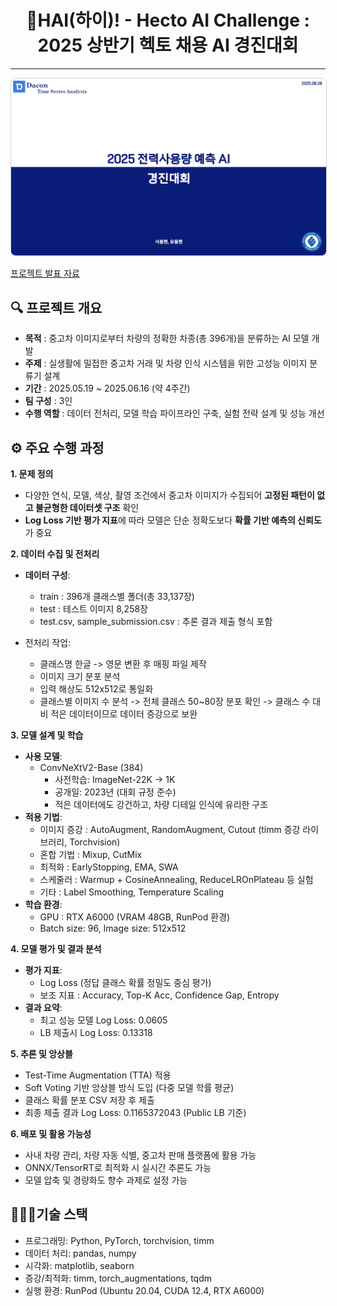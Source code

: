 <h1 style="text-align: center;">🚗HAI(하이)! - Hecto AI Challenge : 2025 상반기 헥토 채용 AI 경진대회</h1>
<hr>
<p style="text-align: center;">
    <a href="https://github.com/donghyun0518/dacon-power-consumption-xgboost-catboost-lightgbm/blob/main/%EC%A0%84%EB%A0%A5%20(1).pdf" target="_blank">
        <img src="https://github.com/donghyun0518/dacon-power-consumption-xgboost-catboost-lightgbm/blob/main/power_consuption_main.png" alt="Project Cover" style="width: 1000px; border: 1px solid #c9d1d9; border-radius: 8px;">
    </a>
</p>

[프로젝트 발표 자료](https://github.com/donghyun0518/dacon-power-consumption-xgboost-catboost-lightgbm/blob/main/%EC%A0%84%EB%A0%A5%20(1).pdf)

## 🔍 프로젝트 개요
- **목적** : 중고차 이미지로부터 차량의 정확한 차종(총 396개)을 분류하는 AI 모델 개발
- **주제** : 실생활에 밀접한 중고차 거래 및 차량 인식 시스템을 위한 고성능 이미지 분류기 설계
- **기간** : 2025.05.19 ~ 2025.06.16 (약 4주간)
- **팀 구성** : 3인
- **수행 역할** : 데이터 전처리, 모델 학습 파이프라인 구축, 실험 전략 설계 및 성능 개선

## ⚙️ 주요 수행 과정
**1. **문제 정의****
   - 다양한 연식, 모델, 색상, 촬영 조건에서 중고차 이미지가 수집되어 **고정된 패턴이 없고 불균형한 데이터셋 구조** 확인
   - **Log Loss 기반 평가 지표**에 따라 모델은 단순 정확도보다 **확률 기반 예측의 신뢰도**가 중요

**2. **데이터 수집 및 전처리****
   - **데이터 구성**:
     - train : 396개 클래스별 폴더(총 33,137장)
     - test : 테스트 이미지 8,258장
     - test.csv, sample_submission.csv : 추론 결과 제출 형식 포함

   - 전처리 작업:
     - 클래스명 한글 -> 영문 변환 후 매핑 파일 제작
     - 이미지 크기 분포 분석
     - 입력 해상도 512x512로 통일화
     - 클래스별 이미지 수 분석 -> 전체 클래스 50~80장 분포 확인 -> 클래스 수 대비 적은 데이터이므로 데이터 증강으로 보완

**3. **모델 설계 및 학습****
   - **사용 모델**:
     - ConvNeXtV2-Base (384)
       - 사전학습: ImageNet-22K -> 1K
       - 공개일: 2023년 (대회 규정 준수)
       - 적은 데이터에도 강건하고, 차량 디테일 인식에 유리한 구조
   - **적용 기법**:
     - 이미지 증강 : AutoAugment, RandomAugment, Cutout (timm 증강 라이브러리, Torchvision)
     - 혼합 기법 : Mixup, CutMix
     - 최적화 : EarlyStopping, EMA, SWA
     - 스케줄러 : Warmup + CosineAnnealing, ReduceLROnPlateau 등 실험
     - 기타 : Label Smoothing, Temperature Scaling
   - **학습 환경**:
     - GPU : RTX A6000 (VRAM 48GB, RunPod 환경)
     - Batch size: 96, Image size: 512x512

**4. 모델 평가 및 결과 분석**
   - **평가 지표**:
     - Log Loss (정답 클래스 확률 정밀도 중심 평가)
     - 보조 지표 : Accuracy, Top-K Acc, Confidence Gap, Entropy
   - **결과 요약**:
     - 최고 성능 모델 Log Loss: 0.0605
     - LB 제출시 Log Loss: 0.13318

**5. 추론 및 앙상블**
   - Test-Time Augmentation (TTA) 적용
   - Soft Voting 기반 앙상블 방식 도입 (다중 모델 학률 평균)
   - 클래스 확률 분포 CSV 저장 후 제출
   - 최종 제출 결과 Log Loss: 0.1165372043 (Public LB 기준)
   
**6. 배포 및 활용 가능성**
   - 사내 차량 관리, 차량 자동 식별, 중고차 판매 플랫폼에 활용 가능
   - ONNX/TensorRT로 최적화 시 실시간 추론도 가능
   - 모델 압축 및 경량화도 향수 과제로 설정 가능

## 🧑🏻‍💻기술 스택
- 프로그래밍: Python, PyTorch, torchvision, timm
- 데이터 처리: pandas, numpy
- 시각화: matplotlib, seaborn
- 증강/최적화: timm, torch_augmentations, tqdm
- 실행 환경: RunPod (Ubuntu 20.04, CUDA 12.4, RTX A6000)

